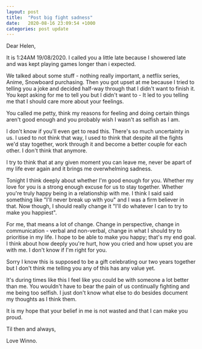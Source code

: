 ```yaml
---
layout: post
title:  "Post big fight sadness"
date:   2020-08-16 23:09:54 +1000
categories: post update
---
```

Dear Helen,

It is 1:24AM 19/08/2020. I called you a little late because I showered late and was kept playing games longer than i expected.

We talked about some stuff - nothing really important, a netflix series, Anime, Snowboard purchasing. Then you got upset at me because I tried to telling you a joke and decided half-way through that I didn't want to finish it. You kept asking for me to tell you but I didn't want to - It led to you telling me that I should care more about your feelings.

You called me petty, think my reasons for feeling and doing certain things aren't good enough and you probably wish I wasn't as selfish as I am.

I don't know if you'll even get to read this. There's so much uncertainty in us. I used to not think that way, I used to think that despite all the fights we'd stay together, work through it and become a better couple for each other. I don't think that anymore.

I try to think that at any given moment you can leave me, never be apart of my life ever again and it brings me overwhelming sadness.

Tonight I think deeply about whether I'm good enough for you. Whether my love for you is a strong enough excuse for us to stay together. Whether you're truly happy being in a relationship with me. I think I said said something like "I'll never break up with you" and I was a firm believer in that. Now though, I should really change it "I'll do whatever I can to try to make you happiest".

For me, that means a lot of change. Change in perspective, change in communication - verbal and non-verbal, change in what I should try to prioritise in my life. I hope to be able to make you happy; that's my end goal. I think about how deeply you're hurt, how you cried and how upset you are with me. I don't know if I'm right for you. 

Sorry I know this is supposed to be a gift celebrating our two years together but I don't think me telling you any of this has any value yet. 

It's during times like this I feel like you could be with someone a lot better than me. You wouldn't have to bear the pain of us continually fighting and me being too selfish. I just don't know what else to do besides document my thoughts as I think them. 

It is my hope that your belief in me is not wasted and that I can make you proud.

Til then and always,

Love Winno.